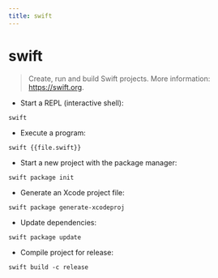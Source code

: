 ```yaml
---
title: swift
---
```

# swift

> Create, run and build Swift projects.
> More information: <https://swift.org>.

- Start a REPL (interactive shell):

`swift`

- Execute a program:

`swift {{file.swift}}`

- Start a new project with the package manager:

`swift package init`

- Generate an Xcode project file:

`swift package generate-xcodeproj`

- Update dependencies:

`swift package update`

- Compile project for release:

`swift build -c release`
